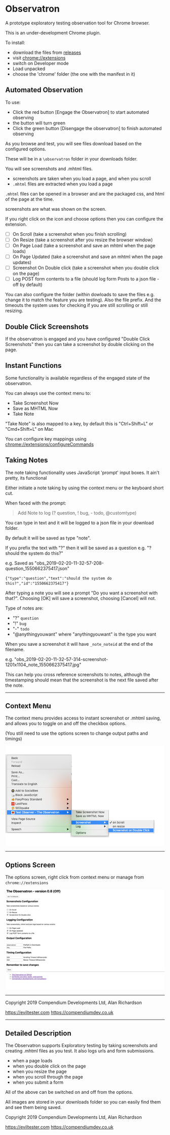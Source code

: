 # Observatron

A prototype exploratory testing observation tool for Chrome browser.

This is an under-development Chrome plugin.

To install:

- download the files from [releases](https://github.com/eviltester/observatron/releases)
- visit [chrome://extensions](chrome://extensions)
- switch on Developer mode
- Load unpacked
- choose the 'chrome' folder (the one with the manifest in it)

## Automated Observation

To use:

- Click the red button [Engage the Observatron] to start automated observing
- the button will turn green
- Click the green button [Disengage the observatron] to finish automated observing

As you browse and test, you will see files download based on the configured options.

These will be in a `\observatron` folder in your downloads folder.

You will see screenshots and .mhtml files.

- screenshots are taken when you load a page, and when you scroll
- `.mhtml` files are extracted when you load a page

`.mhtml` files can be opened in a browser and are the packaged css, and html of the page at the time.

screenshots are what was shown on the screen.

If you right click on the icon and choose options then you can configure the extension.

- [ ] On Scroll (take a screenshot when you finish scrolling)
- [ ] On Resize (take a screenshot after you resize the browser window)
- [ ] On Page Load (take a screenshot and save an mhtml when the page loads)
- [ ] On Page Updated (take a screenshot and save an mhtml when the page updates)
- [ ] Screenshot On Double click (take a screenshot when you double click on the page)
- [ ] Log POST form contents to a file (should log form Posts to a json file - off by default) 

You can also configure the folder (within dowloads to save the files e.g. change it to match the feature you are testing). Also the file prefix. And the timeouts the system uses for checking if you are still scrolling or still resizing.

## Double Click Screenshots

If the observatron is engaged and you have configured "Double Click Screenshots" then you can take a screenshot by double clicking on the page.

## Instant Functions

Some functionality is available regardless of the engaged state of the observatron.

You can always use the context menu to:

- Take Screenshot Now
- Save as MHTML Now
- Take Note

"Take Note" is also mapped to a key, by default this is "Ctrl+Shift+L" or "Cmd+Shift+L" on Mac

You can configure key mappings using [chrome://extensions/configureCommands](chrome://extensions/configureCommands)

## Taking Notes

The note taking functionality uses JavaScript 'prompt' input boxes. It ain't pretty, its functional

Either initiate a note taking by using the context menu or the keyboard short cut.

When faced with the prompt:

> Add Note to log 
> (? question, ! bug, - todo, @customtype)

You can type in text and it will be logged to a json file in your download folder.

By default it will be saved as type "note".

If you prefix the text with "?" then it will be saved as a question e.g. "? should the system do this?"

e.g. Saved as "obs_2019-02-20-11-32-57-208-question_1550662375417.json"

~~~~~~~~
{"type":"question","text":"should the system do this?","id":"1550662375417"}
~~~~~~~~

After typing a note you will see a prompt "Do you want a screenshot with that?". Choosing [OK] will save a screenshot, choosing [Cancel] will not.

Type of notes are:

- "?" `question`
- "!" `bug`
- "-" `todo`
- "@anythingyouwant" where "anythingyouwant" is the type you want

When you save a screenshot it will have `_note_noteid` at the end of the filename.

e.g. "obs_2019-02-20-11-32-57-314-screenshot-1201x1104_note_1550662375417.jpg"

This can help you cross reference screenshots to notes, although the timestamping should mean that the screenshot is the next file saved after the note.

---

## Context Menu

The context menu provides access to instant screenshot or .mhtml saving, and allows you to toggle on and off the checkbox options.

(You still need to use the options screen to change output paths and timings)

![](release/menu-screenshot-640-400.png)

---

## Options Screen

The options screen, right click from context menu or manage from `chrome://extensions`

![](release/options-screenshot-1280x800.png)


---

Copyright 2019 Compendium Developments Ltd, Alan Richardson


https://eviltester.com
https://compendiumdev.co.uk


---

## Detailed Description

The Observatron supports Exploratory testing by taking screenshots and creating .mhtml files as you test. It also logs urls and form submissions.

- when a page loads
- when you double click on the page
- when you resize the page
- when you scroll through the page
- when you submit a form

All of the above can be switched on and off from the options.

All images are stored in your downloads folder so you can easily find them and see them being saved.

Copyright 2019 Compendium Developments Ltd, Alan Richardson

https://eviltester.com
https://compendiumdev.co.uk
